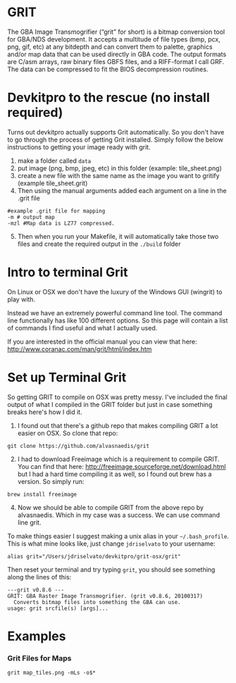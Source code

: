 # GRIT

The GBA Image Transmogrifier (“grit” for short) is a bitmap conversion tool for GBA/NDS development. It accepts a multitude of file types (bmp, pcx, png, gif, etc) at any bitdepth and can convert them to palette, graphics and/or map data that can be used directly in GBA code. The output formats are C/asm arrays, raw binary files GBFS files, and a RIFF-format I call GRF. The data can be compressed to fit the BIOS decompression routines.

# Devkitpro to the rescue (no install required)
Turns out devkitpro actually supports Grit automatically. So you don't have to go through the process of getting Grit installed. Simply follow the below instructions to getting your image ready with grit.

1. make a folder called `data`
2. put image (png, bmp, jpeg, etc) in this folder (example: tile_sheet.png)
3. create a new file with the same name as the image you want to gritify (example tile_sheet.grit)
4. Then using the manual arguments added each argument on a line in the .grit file
````
#example .grit file for mapping
-m # output map
-mzl #Map data is LZ77 compressed.
````
5. Then when you run your Makefile, it will automatically take those two files and create the required output in the `./build` folder

# Intro to terminal Grit
On Linux or OSX we don't have the luxury of the Windows GUI (wingrit) to play with. 

Instead we have an extremely powerful command line tool. The command line functionally has like 100 different options. So this page will contain a list of commands I find useful and what I actually used.

If you are interested in the official manual you can view that here: http://www.coranac.com/man/grit/html/index.htm

# Set up Terminal Grit
So getting GRIT to compile on OSX was pretty messy. I've included the final output of what I compiled in the GRIT folder but just in case something breaks here's how I did it.
1. I found out that there's a github repo that makes compiling GRIT a lot easier on OSX. So clone that repo:
````
git clone https://github.com/alvasnaedis/grit
````
2. I had to download Freeimage which is a requirement to compile GRIT. You can find that here: http://freeimage.sourceforge.net/download.html but I had a hard time compiling it as well, so I found out brew has a version. So simply run:
````
brew install freeimage
````
4. Now we should be able to compile GRIT from the above repo by alvasnaedis. Which in my case was a success. We can use command line grit.

To make things easier I suggest making a unix alias in your `~/.bash_profile`. This is what mine looks like, just change `jdriselvato` to your username:
````
alias grit="/Users/jdriselvato/devkitpro/grit-osx/grit"
````
Then reset your terminal and try typing `grit`, you should see something along the lines of this:
````
---grit v0.8.6 ---
GRIT: GBA Raster Image Transmogrifier. (grit v0.8.6, 20100317)
  Converts bitmap files into something the GBA can use.
usage: grit srcfile(s) [args]...
````

# Examples

### Grit Files for Maps
````
grit map_tiles.png -mLs -o$*
````
